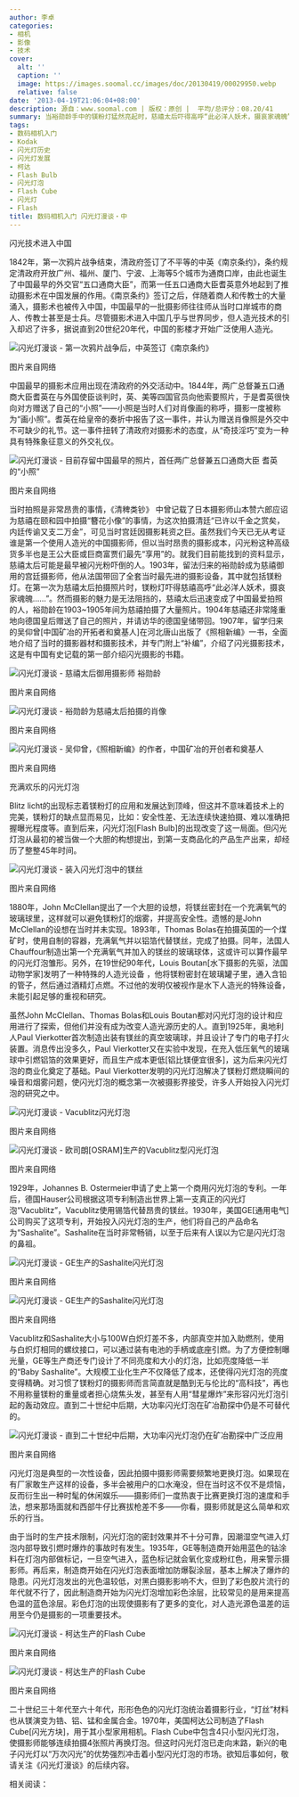 ```yaml
---
author: 李卓
categories:
- 相机
- 影像
- 技术
cover:
  alt: ''
  caption: ''
  image: https://images.soomal.cc/images/doc/20130419/00029950.webp
  relative: false
date: '2013-04-19T21:06:04+08:00'
description: 源自：www.soomal.com | 版权：原创 |  平均/总评分：08.20/41
summary: 当裕勋龄手中的镁粉灯猛然亮起时，慈禧太后吓得高呼“此必洋人妖术，摄哀家魂魄”。然而摄影的魅力是无法阻挡的，慈禧太后迅速成为中国最爱拍照的人，中国摄影史也由此翻开了人造光源之页。与此同时，在欧美大陆上闪光灯泡正在孕育之中。比拼更换灯泡的速度和手法成为摄影师的新乐趣，就像西部牛仔比赛拔枪速度。
tags:
- 数码相机入门
- Kodak
- 闪光灯历史
- 闪光灯发展
- 柯达
- Flash Bulb
- 闪光灯泡
- Flash Cube
- 闪光灯
- Flash
title: 数码相机入门 闪光灯漫谈・中
---
```


闪光技术进入中国



1842年，第一次鸦片战争结束，清政府签订了不平等的中英《南京条约》，条约规定清政府开放广州、福州、厦门、宁波、上海等5个城市为通商口岸，由此也诞生了中国最早的外交官“五口通商大臣”，而第一任五口通商大臣耆英意外地起到了推动摄影术在中国发展的作用。《南京条约》签订之后，伴随着商人和传教士的大量涌入，摄影术也被传入中国，中国最早的一批摄影师往往师从当时口岸城市的商人、传教士甚至是士兵。尽管摄影术进入中国几乎与世界同步，但人造光技术的引入却迟了许多，据说直到20世纪20年代，中国的影楼才开始广泛使用人造光。



![闪光灯漫谈 - 第一次鸦片战争后，中英签订《南京条约》](https://images.soomal.cc/images/doc/20130419/00029951.webp)

图片来自网络



中国最早的摄影术应用出现在清政府的外交活动中。1844年，两广总督兼五口通商大臣耆英在与外国使臣谈判时，英、美等四国官员向他索要照片，于是耆英很快向对方赠送了自己的“小照”――小照是当时人们对肖像画的称呼，摄影一度被称为“画小照”。耆英在给皇帝的奏折中报告了这一事件，并认为赠送肖像照是外交中不可缺少的礼节。这一事件扭转了清政府对摄影术的态度，从“奇技淫巧”变为一种具有特殊象征意义的外交礼仪。



![闪光灯漫谈 - 目前存留中国最早的照片，首任两广总督兼五口通商大臣 耆英 的“小照”](https://images.soomal.cc/images/doc/20130419/00029952.webp)

图片来自网络



当时拍照是非常昂贵的事情，《清稗类钞》 中曾记载了日本摄影师山本赞六郎应诏为慈禧在颐和园中拍摄“簪花小像”的事情，为这次拍摄清廷“已许以千金之赏矣，内廷传谕又支二万金”，可见当时宫廷因摄影耗资之巨。虽然我们今天已无从考证谁是第一个使用人造光的中国摄影师，但以当时昂贵的摄影成本，闪光粉这种高级货多半也是王公大臣或巨商富贾们最先“享用”的。就我们目前能找到的资料显示，慈禧太后可能是最早被闪光粉吓倒的人。1903年，留法归来的裕勋龄成为慈禧御用的宫廷摄影师，他从法国带回了全套当时最先进的摄影设备，其中就包括镁粉灯。在第一次为慈禧太后拍摄照片时，镁粉灯吓得慈禧高呼“此必洋人妖术，摄哀家魂魄……”。然而摄影的魅力是无法阻挡的，慈禧太后迅速变成了中国最爱拍照的人，裕勋龄在1903~1905年间为慈禧拍摄了大量照片。1904年慈禧还非常隆重地向德国皇后赠送了自己的照片，并请访华的德国皇储带回。1907年，留学归来的吴仰曾[中国矿冶的开拓者和奠基人]在河北唐山出版了《照相新编》一书，全面地介绍了当时的摄影器材和摄影技术，并专门附上“补编”，介绍了闪光摄影技术，这是有中国有史记载的第一部介绍闪光摄影的书籍。



![闪光灯漫谈 - 慈禧太后御用摄影师 裕勋龄](https://images.soomal.cc/images/doc/20130419/00029953.webp)

图片来自网络



![闪光灯漫谈 - 裕勋龄为慈禧太后拍摄的肖像](https://images.soomal.cc/images/doc/20130419/00029954.webp)

图片来自网络



![闪光灯漫谈 - 吴仰曾，《照相新编》的作者，中国矿冶的开创者和奠基人](https://images.soomal.cc/images/doc/20130419/00029955.webp)

图片来自网络



充满欢乐的闪光灯泡



Blitz licht的出现标志着镁粉灯的应用和发展达到顶峰，但这并不意味着技术上的完美，镁粉灯的缺点显而易见，比如：安全性差、无法连续快速拍摄、难以准确把握曝光程度等。直到后来，闪光灯泡[Flash Bulb]的出现改变了这一局面。但闪光灯泡从最初的被当做一个大胆的构想提出，到第一支商品化的产品生产出来，却经历了整整45年时间。



![闪光灯漫谈 - 装入闪光灯泡中的镁丝](https://images.soomal.cc/images/doc/20130419/00029956.webp)

图片来自网络



1880年，John McClellan提出了一个大胆的设想，将镁丝密封在一个充满氧气的玻璃球里，这样就可以避免镁粉灯的烟雾，并提高安全性。遗憾的是John McClellan的设想在当时并未实现。1893年，Thomas Bolas在拍摄英国的一个煤矿时，使用自制的容器，充满氧气并以铝箔代替镁丝，完成了拍摄。同年，法国人Chauffour制造出第一个充满氧气并加入的镁丝的玻璃球体，这或许可以算作最早的闪光灯泡雏形。另外，在19世纪90年代，Louis Boutan[水下摄影的先驱，法国动物学家]发明了一种特殊的人造光设备 ，他将镁粉密封在玻璃罐子里，通入含铅的管子，然后通过酒精灯点燃。不过他的发明仅被视作是水下人造光的特殊设备，未能引起足够的重视和研究。



虽然John McClellan、Thomas Bolas和Louis Boutan都对闪光灯泡的设计和应用进行了探索，但他们并没有成为改变人造光源历史的人。直到1925年，奥地利人Paul Vierkotter首次制造出装有镁丝的真空玻璃球，并且设计了专门的电子打火装置。消息传出没多久，Paul Vierkotter又在实验中发现，在充入低压氧气的玻璃球中引燃铝箔的效果更好，而且生产成本更低[铝比镁便宜很多]，这为后来闪光灯泡的商业化奠定了基础。Paul Vierkotter发明的闪光灯泡解决了镁粉灯燃烧瞬间的噪音和烟雾问题，使闪光灯泡的概念第一次被摄影界接受，许多人开始投入闪光灯泡的研究之中。



![闪光灯漫谈 - Vacublitz闪光灯泡](https://images.soomal.cc/images/doc/20130419/00029957.webp)

图片来自网络



![闪光灯漫谈 - 欧司朗[OSRAM]生产的Vacublitz型闪光灯泡](https://images.soomal.cc/images/doc/20130419/00029958.webp)

图片来自网络



1929年，Johannes B. Ostermeier申请了史上第一个商用闪光灯泡的专利。一年后，德国Hauser公司根据这项专利制造出世界上第一支真正的闪光灯泡“Vacublitz”，Vacublitz使用锡箔代替昂贵的镁丝。1930年，美国GE[通用电气]公司购买了这项专利，开始投入闪光灯泡的生产，他们将自己的产品命名为“Sashalite”。Sashalite在当时非常畅销，以至于后来有人误以为它是闪光灯泡的鼻祖。



![闪光灯漫谈 - GE生产的Sashalite闪光灯泡](https://images.soomal.cc/images/doc/20130419/00029959.webp)

图片来自网络



![闪光灯漫谈 - GE生产的Sashalite闪光灯泡](https://images.soomal.cc/images/doc/20130419/00029960.webp)

图片来自网络



Vacublitz和Sashalite大小与100W白炽灯差不多，内部真空并加入助燃剂，使用与白炽灯相同的螺纹接口，可以通过装有电池的手柄或底座引燃。为了方便控制曝光量，GE等生产商还专门设计了不同亮度和大小的灯泡，比如亮度降低一半的“Baby Sashalite”。大规模工业化生产不仅降低了成本，还使得闪光灯泡的亮度变得精确。对习惯了镁粉灯的摄影师而言简直就是酷到无与伦比的“高科技”，再也不用称量镁粉的重量或者担心烧焦头发，甚至有人用“彗星爆炸”来形容闪光灯泡引起的轰动效应。直到二十世纪中后期，大功率闪光灯泡在矿冶勘探中仍是不可替代的。



![闪光灯漫谈 - 直到二十世纪中后期，大功率闪光灯泡仍在矿冶勘探中广泛应用](https://images.soomal.cc/images/doc/20130419/00029950.webp)

图片来自网络



闪光灯泡是典型的一次性设备，因此拍摄中摄影师需要频繁地更换灯泡。如果现在有厂家敢生产这样的设备，多半会被用户的口水淹没，但在当时这不仅不是烦恼，反而衍生出一种时髦的休闲娱乐――摄影师们一度热衷于比赛更换灯泡的速度和手法，想来那场面就和西部牛仔比赛拔枪差不多――你看，摄影师就是这么简单和欢乐的行当。



由于当时的生产技术限制，闪光灯泡的密封效果并不十分可靠，因潮湿空气进入灯泡内部导致引燃时爆炸的事故时有发生。1935年，GE等制造商开始用蓝色的钴涂料在灯泡内部做标记，一旦空气进入，蓝色标记就会氧化变成粉红色，用来警示摄影师。再后来，制造商开始在闪光灯泡表面增加防爆裂涂层，基本上解决了爆炸的隐患。闪光灯泡发出的光色温较低，对黑白摄影影响不大，但到了彩色胶片流行的年代就不行了，因此制造商开始为闪光灯泡增加彩色涂层，比较常见的是用来提高色温的蓝色涂层。彩色灯泡的出现使摄影有了更多的变化，对人造光源色温差的运用至今仍是摄影的一项重要技术。



![闪光灯漫谈 - 柯达生产的Flash Cube](https://images.soomal.cc/images/doc/20130419/00029961.webp)

图片来自网络



![闪光灯漫谈 - 柯达生产的Flash Cube](https://images.soomal.cc/images/doc/20130419/00029962.webp)

图片来自网络



二十世纪三十年代至六十年代，形形色色的闪光灯泡统治着摄影行业，“灯丝”材料也从镁演变为锆、铝、锰和金属合金。1970年，美国柯达公司制造了Flash Cube[闪光方块]，用于其小型家用相机。Flash Cube中包含4只小型闪光灯泡，使摄影师能够连续拍摄4张照片再换灯泡。但这时闪光灯泡已走向末路，新兴的电子闪光灯以“万次闪光”的优势强烈冲击着小型闪光灯泡的市场。欲知后事如何，敬请关注《闪光灯漫谈》的后续内容。



相关阅读：